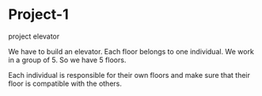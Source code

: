 # Project-1


project elevator

We have to build an elevator. Each floor belongs to one individual. We work in a group of 5. So we have 5 floors.

Each individual is responsible for their own floors and make sure that their floor is compatible with the others.






